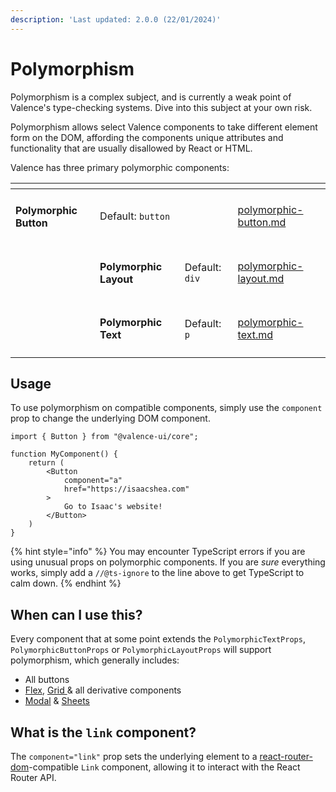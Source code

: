 ```yaml
---
description: 'Last updated: 2.0.0 (22/01/2024)'
---
```


# Polymorphism

Polymorphism is a complex subject, and is currently a weak point of Valence's type-checking systems. Dive into this subject at your own risk.

Polymorphism allows select Valence components to take different element form on the DOM, affording the components unique attributes and functionality that are usually disallowed by React or HTML.

Valence has three primary polymorphic components:

<table data-view="cards"><thead><tr><th></th><th></th><th></th><th data-hidden data-card-target data-type="content-ref"></th></tr></thead><tbody><tr><td><h4>Polymorphic Button</h4></td><td>Default: <code>button</code></td><td></td><td><a href="../valence-utils/polymorphism/polymorphic-button.md">polymorphic-button.md</a></td></tr><tr><td></td><td><h4>Polymorphic Layout</h4></td><td>Default: <code>div</code></td><td><a href="../valence-utils/polymorphism/polymorphic-layout.md">polymorphic-layout.md</a></td></tr><tr><td></td><td><h4>Polymorphic Text</h4></td><td>Default: <code>p</code></td><td><a href="../valence-utils/polymorphism/polymorphic-text.md">polymorphic-text.md</a></td></tr></tbody></table>

## Usage

To use polymorphism on compatible components, simply use the `component` prop to change the underlying DOM component.

```tsx
import { Button } from "@valence-ui/core";

function MyComponent() { 
    return ( 
        <Button 
            component="a"
            href="https://isaacshea.com"
        >
            Go to Isaac's website!
        </Button>
    )
}
```

{% hint style="info" %}
You may encounter TypeScript errors if you are using unusual props on polymorphic components. If you are _sure_ everything works, simply add a `//@ts-ignore` to the line above to get TypeScript to calm down.
{% endhint %}

## When can I use this?

Every component that at some point extends the `PolymorphicTextProps`, `PolymorphicButtonProps` or `PolymorphicLayoutProps` will support polymorphism, which generally includes:

* All buttons
* [Flex](../valence-core/components/layout/flex/), [Grid ](../valence-core/components/layout/grid.md)& all derivative components
* [Modal](../valence-core/components/overlays/modal.md) & [Sheets](../valence-app/components/overlays/dynamic-sheet.md)

## What is the `link` component?

The `component="link"` prop sets the underlying element to a [react-router-dom](https://reactrouter.com/en/main/components/link)-compatible `Link` component, allowing it to interact with the React Router API.
